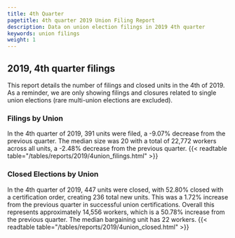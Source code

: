 ```yaml
---
title: 4th Quarter 
pagetitle: 4th quarter 2019 Union Filing Report
description: Data on union election filings in 2019 4th quarter 
keywords: union filings
weight: 1
---
```


## 2019, 4th quarter filings

This report details the number of filings and closed units in the 4th of 2019. As a reminder, we are only showing filings and closures related to single union elections (rare multi-union elections are excluded).

### Filings by Union
In the 4th quarter of 2019, 391 units were filed, a -9.07% decrease from the previous quarter. The median size was 20 with a total of 22,772 workers across all units, a -2.48% decrease from the previous quarter.
{{< readtable table="/tables/reports/2019/4union_filings.html" >}}

### Closed Elections by Union
In the 4th quarter of 2019, 447 units were closed, with 52.80% closed with a certification order, creating 236 total new units. This was a 1.72% increase from the previous quarter in successful union certifications. Overall this represents approximately 14,556 workers, which is a 50.78% increase from the previous quarter. The median bargaining unit has 22 workers.
{{< readtable table="/tables/reports/2019/4union_closed.html" >}}
